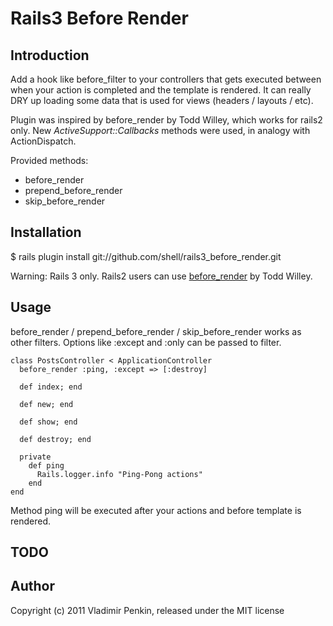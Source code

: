 Rails3 Before Render 
===========================

## Introduction
  Add a hook like before_filter to your controllers that gets executed between
  when your action is completed and the template is rendered.  It can really
  DRY up loading some data that is used for views (headers / layouts / etc).
  
  Plugin was inspired by before_render by Todd Willey, which works for rails2 only. New _ActiveSupport::Callbacks_ methods were used, in analogy with ActionDispatch.

  Provided methods:
  - before_render
  - prepend_before_render
  - skip_before_render
   
## Installation       
  
  $ rails plugin install git://github.com/shell/rails3_before_render.git
  
  Warning: Rails 3 only. Rails2 users can use [before_render](<https://github.com/xtoddx/before_render>) by Todd Willey.
 
## Usage
  before_render / prepend_before_render / skip_before_render works as other filters. Options like :except and :only can be passed to filter.

    class PostsController < ApplicationController
      before_render :ping, :except => [:destroy]
  
      def index; end     
  
      def new; end
    
      def show; end
  
      def destroy; end                                                                          
              
      private
        def ping
          Rails.logger.info "Ping-Pong actions"
        end
    end       
       
  Method ping will be executed after your actions and before template is rendered.

## TODO

## Author
Copyright (c) 2011 Vladimir Penkin, released under the MIT license

